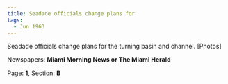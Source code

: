 ```yaml
---  
title: Seadade officials change plans for  
tags:  
  - Jun 1963  
---  
```

  
Seadade officials change plans for the turning basin and channel. [Photos]  
  
Newspapers: **Miami Morning News or The Miami Herald**  
  
Page: **1**, Section: **B** 

